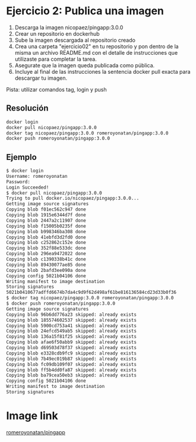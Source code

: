 # Ejercicio 2: Publica una imagen
1. Descarga la imagen nicopaez/pingapp:3.0.0
2. Crear un repositorio en dockerhub
3. Sube la imagen descargada al repositorio creado
4. Crea una carpeta "ejercicio02" en tu repositorio y pon dentro de la misma un archivo README.md con el detalle de instrucciones que utilizaste para completar la tarea.
5. Asegurate que la imagen queda publicada como pública.
6. Incluye al final de las instrucciones la sentencia docker pull exacta para descargar tu imagen.

Pista: utilizar comandos tag, login y push


## Resolución

```sh
docker login
docker pull nicopaez/pingapp:3.0.0
docker tag nicopaez/pingapp:3.0.0 romeroyonatan/pingapp:3.0.0
docker push romeroyonatan/pingapp:3.0.0
````


## Ejemplo

```sh
$ docker login
Username: romeroyonatan
Password:
Login Succeeded!
$ docker pull nicopaez/pingapp:3.0.0
Trying to pull docker.io/nicopaez/pingapp:3.0.0...
Getting image source signatures
Copying blob f01ec562c947 done
Copying blob 1915e6344d7f done
Copying blob 2447a2c11907 done
Copying blob f15005b0235f done
Copying blob b998346ba308 done
Copying blob 41ebfd3d2fd0 done
Copying blob c252862c152e done
Copying blob 352f88e533dc done
Copying blob 296ea9472022 done
Copying blob c1390338b41c done
Copying blob 89430077ae85 done
Copying blob 2bafd3ee090a done
Copying config 5021b04106 done
Writing manifest to image destination
Storing signatures
5021b0410677adffd6674b7da4c9d9f62d498af61be816136584cd23d33b0f36
$ docker tag nicopaez/pingapp:3.0.0 romeroyonatan/pingapp:3.0.0
$ docker push romeroyonatan/pingapp:3.0.0
Getting image source signatures
Copying blob 96b6dd776a23 skipped: already exists
Copying blob 185574602537 skipped: already exists
Copying blob 5900cd753a41 skipped: already exists
Copying blob 24efcd549ab5 skipped: already exists
Copying blob 136a15f81f25 skipped: already exists
Copying blob afae6f50abb9 skipped: already exists
Copying blob d69503d78f37 skipped: already exists
Copying blob e3328cdb9fc9 skipped: already exists
Copying blob 7b49ec019b87 skipped: already exists
Copying blob fc09db109f07 skipped: already exists
Copying blob ff5b4dd0fa87 skipped: already exists
Copying blob ba79cea50eb3 skipped: already exists
Copying config 5021b04106 done
Writing manifest to image destination
Storing signatures
```

# Image link
[romeroyonatan/pingapp](https://hub.docker.com/r/romeroyonatan/pingapp)
